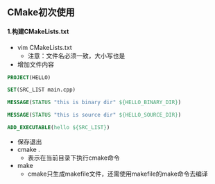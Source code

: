 ## CMake初次使用

#### 1.构建CMakeLists.txt

* vim CMakeLists.txt
	* 注意：文件名必须一致，大小写也是
* 增加文件内容

```cmake
PROJECT(HELLO)

SET(SRC_LIST main.cpp)

MESSAGE(STATUS "this is binary dir" ${HELLO_BINARY_DIR})

MESSAGE(STATUS "this is source dir" ${HELLO_SOURCE_DIR})

ADD_EXECUTABLE(hello ${SRC_LIST})
```

* 保存退出
* cmake .
	* 表示在当前目录下执行cmake命令
* make
	* cmake只生成makefile文件，还需使用makefile的make命令去编译